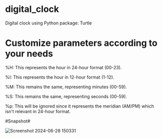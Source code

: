 # digital_clock
Digital clock using Python package: Turtle

# Customize parameters according to your needs #

%H: This represents the hour in 24-hour format (00-23).

%I: This represents the hour in 12-hour format (1-12).

%M: This remains the same, representing minutes (00-59).

%S: This remains the same, representing seconds (00-59).

%p: This will be ignored since it represents the meridian (AM/PM) which isn't relevant in 24-hour format.


#Snapshot#




![Screenshot 2024-06-28 150331](https://github.com/ankit-tejwan/digital_clock/assets/77053184/73760a1a-1224-46e0-8ab9-c20ef8c93321)
